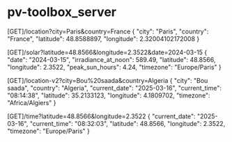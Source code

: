 # pv-toolbox_server

[GET]/location?city=Paris&country=France
{
"city": "Paris",
"country": "France",
"latitude": 48.8588897,
"longitude": 2.32004102172008
}

[GET]/solar?latitude=48.8566&longitude=2.3522&date=2024-03-15
{
"date": "2024-03-15",
"irradiance_at_noon": 589.49,
"latitude": 48.8566,
"longitude": 2.3522,
"peak_sun_hours": 4.24,
"timezone": "Europe/Paris"
}

[GET]/location-v2?city=Bou%20saada&country=Algeria
{
"city": "Bou saada",
"country": "Algeria",
"current_date": "2025-03-16",
"current_time": "08:14:38",
"latitude": 35.2133123,
"longitude": 4.1809702,
"timezone": "Africa/Algiers"
}

[GET]/time?latitude=48.8566&longitude=2.3522
{
"current_date": "2025-03-16",
"current_time": "08:32:03",
"latitude": 48.8566,
"longitude": 2.3522,
"timezone": "Europe/Paris"
}
